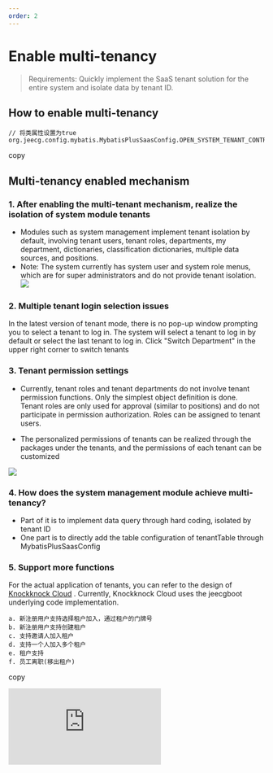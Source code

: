 ```yaml
---
order: 2
---
```


# Enable multi-tenancy

> Requirements: Quickly implement the SaaS tenant solution for the entire system and isolate data by tenant ID.

## How to enable multi-tenancy

```
// 将类属性设置为true
org.jeecg.config.mybatis.MybatisPlusSaasConfig.OPEN_SYSTEM_TENANT_CONTROL
```

copy

## Multi-tenancy enabled mechanism

### 1\. After enabling the multi-tenant mechanism, realize the isolation of system module tenants

- Modules such as system management implement tenant isolation by default, involving tenant users, tenant roles, departments, my department, dictionaries, classification dictionaries, multiple data sources, and positions.
- Note: The system currently has system user and system role menus, which are for super administrators and do not provide tenant isolation.  
  ![](https://upload.jeecg.com/jeecg/help/jeecgvue3/topwrite/assets/image_1682060695925.png)

### 2\. Multiple tenant login selection issues

In the latest version of tenant mode, there is no pop-up window prompting you to select a tenant to log in. The system will select a tenant to log in by default or select the last tenant to log in. Click "Switch Department" in the upper right corner to switch tenants

### 3\. Tenant permission settings

- Currently, tenant roles and tenant departments do not involve tenant permission functions. Only the simplest object definition is done.  
  Tenant roles are only used for approval (similar to positions) and do not participate in permission authorization. Roles can be assigned to tenant users.

- The personalized permissions of tenants can be realized through the packages under the tenants, and the permissions of each tenant can be customized

![](https://upload.jeecg.com/jeecg/help/jeecgvue3/topwrite/assets/image_1682060951669.png)

### 4\. How does the system management module achieve multi-tenancy?

- Part of it is to implement data query through hard coding, isolated by tenant ID
- One part is to directly add the table configuration of tenantTable through MybatisPlusSaasConfig

### 5\. Support more functions

For the actual application of tenants, you can refer to the design of [Knockknock Cloud](https://app.qiaoqiaoyun.com/) . Currently, Knockknock Cloud uses the jeecgboot underlying code implementation.

```
a. 新注册用户支持选择租户加入，通过租户的门牌号
b. 新注册用户支持创建租户
c. 支持邀请人加入租户
d. 支持一个人加入多个租户
e. 租户支持
f. 员工离职(移出租户)
```

copy

![](https://lfs.k.topthink.com/lfs/0ee2cabe73b4cb07de2c3adc383ca3e209c663681a8b6f05d05ca5cddbe4b214.dat)
